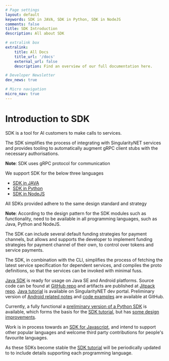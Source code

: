 ```yaml
---
# Page settings
layout: default
keywords: SDK in JAVA, SDK in Python, SDK in NodeJS
comments: false
title: SDK Introduction
description: All about SDK

# extralink box
extralink:
    title: All Docs
    title_url: '/docs'
    external_url: false
    description: Find an overview of our full documentation here.

# Developer Newsletter
dev_news: true

# Micro navigation
micro_nav: true
---
```

# Introduction to SDK

SDK is a tool for AI customers to make calls to services.

The SDK simplifies the process of integrating with SingularityNET services and
provides tooling to automatically augment gRPC client stubs with the necessary
authorisations.

**Note**:  SDK uses gRPC protocol for communication 


We support SDK for the below three languages 

- [SDK in JAVA](/tutorials/client/java/)
- [SDK in Python](/ai-consumers/python-sdk/first-steps)
- [SDK in NodeJS](/tutorials/nodejs-sdk)

All SDKs provided adhere to the same design standard and strategy

**Note**:  According  to the design pattern for the  SDK modules such as
functionality, need to be available in all programming languages, such as Java,
Python and NodeJS. 

The SDK can include several default funding strategies for payment channels,
but allows and supports the developer to implement funding strategies for
payment channel of their own, to control over tokens and service payments.

The SDK, in combination with the CLI, simplifies the process of fetching the
latest service specification for dependent services, and compiles the proto
definitions, so that the services can be invoked with minimal fuss.

[Java SDK](https://github.com/singnet/snet-sdk-java) is ready for usage on Java
SE and Android platforms. Source code can be found at [GitHub
repo](https://github.com/singnet/snet-sdk-java) and artifacts are published at
[Jitpack repo](https://jitpack.io/#singnet/snet-sdk-java). [Java
tutorial](/tutorials/client/java/) is available on
SingularityNET dev portal. Preliminary version of [Android related
notes](https://github.com/singnet/snet-sdk-java/tree/master/plugin/gradle) and
[code examples](https://github.com/singnet/snet-sdk-java/tree/master/example)
are available at GitHub.

Currently, a fully functional a [preliminary version of a Python
SDK](https://github.com/singnet/snet-sdk-python) is available, which forms the
basis for the [SDK tutorial](/tutorials/sdk), but has  [some design
improvements](https://github.com/singnet/snet-sdk-python/issues/16).

Work is in process towards an [SDK for
Javascript](https://github.com/singnet/snet-sdk-js), and intend to support
other popular languages and welcome third party contributions for people's
favourite languages.

As these SDKs become stable the [SDK tutorial](/tutorials/sdk) will be
periodically updated to to include details supporting each programming
language.
